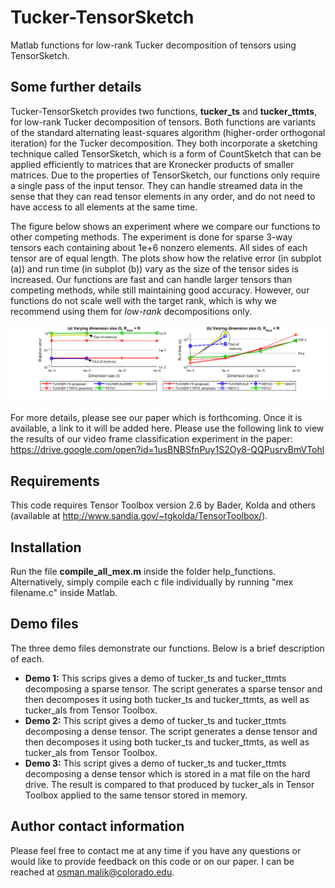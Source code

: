 # Tucker-TensorSketch
Matlab functions for low-rank Tucker decomposition of tensors using TensorSketch.

## Some further details
Tucker-TensorSketch provides two functions, **tucker_ts** and **tucker_ttmts**, for low-rank Tucker decomposition of tensors. Both functions are variants of the standard alternating least-squares algorithm (higher-order orthogonal iteration) for the Tucker decomposition. They both incorporate a sketching technique called TensorSketch, which is a form of CountSketch that can be applied efficiently to matrices that are Kronecker products of smaller matrices. Due to the properties of TensorSketch, our functions only require a single pass of the input tensor. They can handle streamed data in the sense that they can read tensor elements in any order, and do not need to have access to all elements at the same time.

The figure below shows an experiment where we compare our functions to other competing methods. The experiment is done for sparse 3-way tensors each containing about 1e+6 nonzero elements. All sides of each tensor are of equal length. The plots show how the relative error (in subplot (a)) and run time (in subplot (b)) vary as the size of the tensor sides is increased. Our functions are fast and can handle larger tensors than competing methods, while still maintaining good accuracy. However, our functions do not scale well with the target rank, which is why we recommend using them for *low-rank* decompositions only.

![Experiment results](Experiment2Fig1.png)

For more details, please see our paper which is forthcoming. Once it is available, a link to it will be added here. Please use the following link to view the results of our video frame classification experiment in the paper: https://drive.google.com/open?id=1usBNBSfnPuy1S2Oy8-QQPusrvBmVTohl

## Requirements
This code requires Tensor Toolbox version 2.6 by Bader, Kolda and others (available at http://www.sandia.gov/~tgkolda/TensorToolbox/).

## Installation
Run the file **compile_all_mex.m** inside the folder help_functions. Alternatively, simply compile each c file individually by running "mex filename.c" inside Matlab.

## Demo files
The three demo files demonstrate our functions. Below is a brief description of each.
* **Demo 1:** This scrips gives a demo of tucker_ts and tucker_ttmts decomposing a sparse tensor. The script generates a sparse tensor and then decomposes it using both tucker_ts and tucker_ttmts, as well as tucker_als from Tensor Toolbox.
* **Demo 2:** This script gives a demo of tucker_ts and tucker_ttmts decomposing a dense tensor. The script generates a dense tensor and then decomposes it using both tucker_ts and tucker_ttmts, as well as tucker_als from Tensor Toolbox.
* **Demo 3:** This script gives a demo of tucker_ts and tucker_ttmts decomposing a dense tensor which is stored in a mat file on the hard drive. The result is compared to that produced by tucker_als in Tensor Toolbox applied to the same tensor stored in memory.

## Author contact information
Please feel free to contact me at any time if you have any questions or would like to provide feedback on this code or on our paper. I can be reached at osman.malik@colorado.edu.